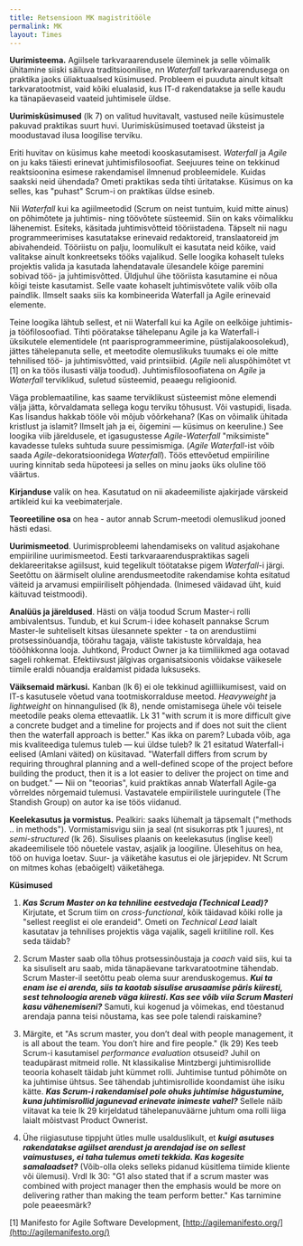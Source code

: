 ```yaml
---
title: Retsensioon MK magistritööle
permalink: MK
layout: Times
---
```


**Uurimisteema.** Agiilsele tarkvaraarendusele üleminek ja selle võimalik ühitamine siiski säiluva traditsioonilise, nn _Waterfall_ tarkvaraarendusega on praktika jaoks üliaktuaalsed küsimused. Probleem ei puuduta ainult kitsalt tarkvaratootmist, vaid kõiki elualasid, kus IT-d rakendatakse ja selle kaudu  ka tänapäevaseid vaateid juhtimisele üldse.

**Uurimisküsimused** (lk 7) on valitud huvitavalt, vastused neile küsimustele pakuvad praktikas suurt huvi. Uurimisküsimused toetavad üksteist ja moodustavad ilusa loogilise terviku. 

Eriti huvitav on küsimus kahe meetodi kooskasutamisest. _Waterfall_ ja _Agile_ on ju kaks täiesti erinevat juhtimisfilosoofiat. Seejuures teine on tekkinud reaktsioonina esimese rakendamisel ilmnenud probleemidele. Kuidas saakski neid ühendada? Ometi praktikas seda tihti üritatakse. Küsimus on ka selles, kas "puhast" Scrum-i on praktikas üldse esineb.

Nii _Waterfall_ kui ka agiilmeetodid (Scrum on neist tuntuim, kuid mitte ainus) on põhimõtete ja juhtimis- ning töövõtete süsteemid. Siin on kaks võimalikku lähenemist. Esiteks, käsitada juhtimisvõtteid tööriistadena. Täpselt nii nagu programmeerimises kasutatakse erinevaid redaktoreid, translaatoreid jm abivahendeid. Tööriistu on palju, loomulikult ei kasutata neid kõike, vaid valitakse ainult konkreetseks tööks vajalikud. Selle loogika kohaselt tuleks projektis valida ja kasutada lahendatavale ülesandele kõige paremini sobivad töö- ja juhtimisvõtted. Üldjuhul ühe tööriista kasutamine ei nõua kõigi teiste kasutamist. Selle vaate kohaselt juhtimisvõtete valik võib olla paindlik. Ilmselt saaks siis ka kombineerida Waterfall ja Agile erinevaid elemente.

Teine loogika lähtub sellest, et nii Waterfall kui ka Agile on eelkõige juhtimis- ja tööfilosoofiad. Tihti pööratakse tähelepanu Agile ja ka Waterfall-i üksikutele elementidele (nt paarisprogrammeerimine, püstijalakoosolekud), jättes tähelepanuta selle, et meetodite olemuslikuks tuumaks ei ole mitte tehnilised töö- ja juhtimisvõtted, vaid printsiibid. (_Agile_ neli aluspõhimõtet vt [1] on ka töös ilusasti välja toodud). Juhtimisfilosoofiatena on _Agile_ ja _Waterfall_ terviklikud, suletud süsteemid, peaaegu religioonid.

Väga problemaatiline, kas saame terviklikust süsteemist mõne elemendi välja jätta, kõrvaldamata sellega kogu terviku tõhusust. Või vastupidi, lisada. Kas lisandus hakkab tööle või mõjub võõrkehana? (Kas on võimalik ühitada kristlust ja islamit? Ilmselt jah ja ei, õigemini &mdash; küsimus on keeruline.) See loogika viib järeldusele, et igasugustesse _Agile_-_Waterfall_ "miksimiste" kavadesse tuleks suhtuda suure pessimismiga. (_Agile_ _Waterfall_-ist võib saada _Agile_-dekoratsioonidega _Waterfall_). Töös ettevõetud empiiriline uuring kinnitab seda hüpoteesi ja selles on minu jaoks üks oluline töö väärtus.

**Kirjanduse** valik on hea. Kasutatud on nii akadeemiliste ajakirjade värskeid artikleid kui ka veebimaterjale.

**Teoreetiline osa** on hea - autor annab Scrum-meetodi olemuslikud jooned hästi edasi.

**Uurimismeetod**. Uurimisprobleemi lahendamiseks on valitud asjakohane empiiriline uurimismeetod. Eesti tarkvaraarenduspraktikas sageli deklareeritakse agiilsust, kuid tegelikult töötatakse pigem _Waterfall_-i järgi. Seetõttu on äärmiselt oluline arendusmeetodite rakendamise kohta esitatud väiteid ja arvamusi empiiriliselt põhjendada. (Inimesed väidavad üht, kuid käituvad teistmoodi).

**Analüüs ja järeldused**. Hästi on välja toodud Scrum Master-i rolli ambivalentsus. Tundub, et kui Scrum-i idee kohaselt pannakse Scrum Master-le suhteliselt kitsas ülesannete spekter - ta on arendustiimi protsessinõuandja, töörahu tagaja, väliste takistuste kõrvaldaja, hea tööõhkkonna looja. Juhtkond, Product Owner ja ka tiimiliikmed aga ootavad sageli rohkemat. Efektiivsust jälgivas organisatsioonis võidakse väikesele tiimile eraldi nõuandja eraldamist pidada luksuseks. 

**Väiksemaid märkusi.** Kanban (lk 6) ei ole tekkinud agiilliikumisest, vaid on IT-s kasutusele võetud vana tootmiskorralduse meetod. _Heavyweight_ ja _lightweight_ on hinnangulised (lk 8), nende omistamisega ühele või teisele meetodile peaks olema ettevaatlik. Lk 31 "with scrum it is more difficult give a concrete budget and a timeline for projects and if does not suit the client then the waterfall approach is better." Kas ikka on parem? Lubada võib, aga mis kvaliteediga tulemus tuleb &mdash; kui üldse tuleb? lk 21 esitatud Waterfall-i eelised (Amlani väited) on küsitavad. "Waterfall differs from scrum by requiring throughral planning and a well-defined scope of the project before building the product, then it is a lot easier to deliver the project on time and on budget." &mdash; Nii on "teoorias", kuid praktikas annab Waterfall  Agile-ga võrreldes nõrgemaid tulemusi. Vastavatele empiirilistele uuringutele (The Standish Group) on autor ka ise töös viidanud.

**Keelekasutus ja vormistus.** Pealkiri: saaks lühemalt ja täpsemalt ("methods .. in methods").  Vormistamisvigu siin ja seal (nt sisukorras ptk 1 juures), nt _semi-structured_ (lk 26). Sisulises plaanis on keelekasutus (inglise keel) akadeemilisele töö nõuetele vastav, asjalik ja loogiline. Ülesehitus on hea, töö on huviga loetav. Suur- ja väiketähe kasutus ei ole järjepidev. Nt Scrum on mitmes kohas (ebaõigelt) väiketähega.

**Küsimused**

1) ***Kas Scrum Master on ka tehniline eestvedaja (_Technical Lead_)?*** Kirjutate, et Scrum tiim on _cross-functional_, kõik täidavad kõiki rolle ja "sellest reeglist ei ole erandeid". Ometi on _Technical Lead_ laialt kasutatav ja tehnilises projektis väga vajalik, sageli kriitiline roll. Kes seda täidab?

2) Scrum Master saab olla tõhus protsessinõustaja ja _coach_ vaid siis, kui ta ka sisuliselt aru saab, mida tänapäevane tarkvaratootmine tähendab. Scrum Master-il seetõttu peab olema suur arenduskogemus. ***Kui ta enam ise ei arenda, siis ta kaotab sisulise arusaamise päris kiiresti, sest tehnoloogia areneb väga kiiresti. Kas see võib viia Scrum Masteri kasu vähenemiseni?*** Samuti, kui kogenud ja võimekas, end tõestanud arendaja panna teisi nõustama, kas see pole talendi raiskamine?

3) Märgite, et "As scrum master, you don’t deal with people management, it is all about the team. You don’t hire and fire people." (lk 29) Kes teeb Scrum-i kasutamisel _performance evaluation_ otsuseid? Juhil on teadupärast mitmeid rolle. Nt klassikalise Mintzbergi juhtimisrollide teooria kohaselt täidab juht kümmet rolli. Juhtimise tuntud põhimõte on ka juhtimise ühtsus. See tähendab juhtimisrollide koondamist ühe isiku kätte. ***Kas Scrum-i rakendamisel pole ohuks juhtimise hägustumine, kuna juhtimisrollid jagunevad erinevate inimeste vahel?*** Sellele näib viitavat ka teie lk 29 kirjeldatud tähelepanuväärne juhtum oma rolli liiga laialt mõistvast Product Ownerist.

4) Ühe riigiasutuse tippjuht ütles mulle usalduslikult, et ***kuigi asutuses rakendatakse agiilset arendust ja arendajad ise on sellest vaimustuses, ei taha tulemus ometi tekkida. Kas kogesite samalaadset?*** (Võib-olla oleks selleks pidanud küsitlema tiimide kliente või ülemusi). Vrdl lk 30: "G1 also stated that if a scrum master was combined with project manager then the emphasis would be more on delivering rather than making the team perform better." Kas tarnimine pole peaeesmärk?

[1] Manifesto for Agile Software Development, [http://agilemanifesto.org/](http://agilemanifesto.org/) 


